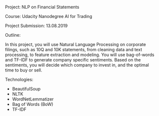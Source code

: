 Project: NLP on Financial Statements

Course: Udacity Nanodegree AI for Trading

Project Submission: 13.08.2019

Outline:

In this project, you will use Natural Language Processing on corporate filings, such as 10Q and 10K statements, from cleaning data and text processing, to feature extraction and modeling. You will use bag-of-words and TF-IDF to generate company specific sentiments. Based on the sentiments, you will decide which company to invest in, and the optimal time to buy or sell.

Technologies:
- BeautifulSoup
- NLTK
- WordNetLemmatizer
- Bag of Words (BoW)
- TF-IDF
